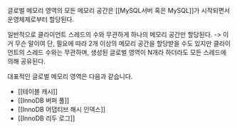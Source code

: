 
글로벌 메모리 영역의 모든 메모리 공간은 [[MySQL서버 혹은 MySQL]]가 시작되면서 운영체제로부터 할당된다.


일반적으로 클라이언트 스레드의 수와 무관하게 하나의 메모리 공간만 할당된다. 
-> 이거 무슨 말이여
단, 필요에 따라 2개 이상의 메모리 공간을 할당받을 수도 있지만 클라이언트의 스레드 수와는 무관하며, 생성된 글로벌 영역이 N개라 하더라도 모든 스레드에 의해 공유된다.

대표적인 글로벌 메모리 영역은 다음과 같습니다. 
- [[테이블 캐시]]
- [[InnoDB 버퍼 풀]]
- [[InnoDB 어댑티브 해시 인덱스]]
- [[InnoDB 리두 로그]]
